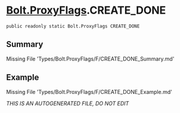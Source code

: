 # [Bolt.ProxyFlags](Types/Bolt.ProxyFlags.md).CREATE_DONE
`public readonly static Bolt.ProxyFlags CREATE_DONE`
## Summary
Missing File 'Types/Bolt.ProxyFlags/F/CREATE_DONE_Summary.md'
## Example
Missing File 'Types/Bolt.ProxyFlags/F/CREATE_DONE_Example.md'

*THIS IS AN AUTOGENERATED FILE, DO NOT EDIT*
